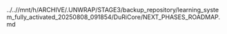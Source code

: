 ../..//mnt/h/ARCHIVE/.UNWRAP/STAGE3/backup_repository/learning_system_fully_activated_20250808_091854/DuRiCore/NEXT_PHASES_ROADMAP.md